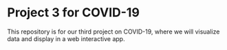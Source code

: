 # Project 3 for COVID-19 

This repository is for our third project on COVID-19, where we will visualize data and display in a web interactive app. 


